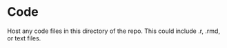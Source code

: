 # Code

Host any code files in this directory of the repo. This could include .r, .rmd, or text files.
